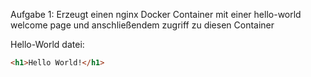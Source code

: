 Aufgabe 1:
Erzeugt einen nginx Docker Container mit einer hello-world welcome page und anschließendem zugriff zu diesen Container

Hello-World datei:

```html
<h1>Hello World!</h1>
```